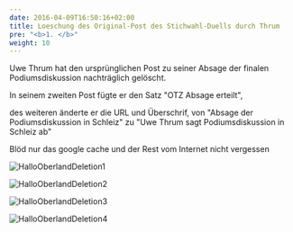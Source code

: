 ```yaml
---
date: 2016-04-09T16:50:16+02:00
title: Loeschung des Original-Post des Stichwahl-Duells durch Thrum
pre: "<b>1. </b>"
weight: 10
---
```


Uwe Thrum hat den ursprünglichen Post zu seiner Absage der finalen Podiumsdiskussion nachträglich gelöscht.

In seinem zweiten Post fügte er den Satz "OTZ Absage erteilt",

des weiteren änderte er die URL und Überschrif,
von "Absage der Podiumsdiskussion in Schleiz" zu "Uwe Thrum sagt Podiumsdiskussion in Schleiz ab"

Blöd nur das google cache und der Rest vom Internet nicht vergessen

![HalloOberlandDeletion1](/de/media/hallo-oberland-thrum-deletion/1.png)

![HalloOberlandDeletion2](/de/media/hallo-oberland-thrum-deletion/2.jpg)

![HalloOberlandDeletion3](/de/media/hallo-oberland-thrum-deletion/3.jpg)

![HalloOberlandDeletion4](/de/media/hallo-oberland-thrum-deletion/4.png)



